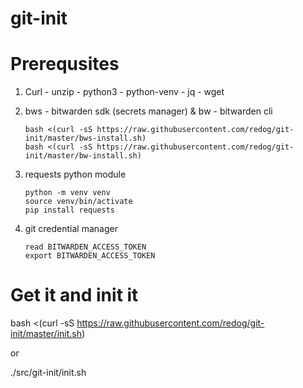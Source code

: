 git-init
========

# Prerequsites
  1. Curl - unzip - python3 - python-venv - jq - wget
  
  1. bws - bitwarden sdk (secrets manager) & bw - bitwarden cli
    
     ```
     bash <(curl -sS https://raw.githubusercontent.com/redog/git-init/master/bws-install.sh)
     bash <(curl -sS https://raw.githubusercontent.com/redog/git-init/master/bw-install.sh)
  1. requests python module
    
     ```
     python -m venv venv
     source venv/bin/activate
     pip install requests
  1. git credential manager

    
     ```  
     read BITWARDEN_ACCESS_TOKEN
     export BITWARDEN_ACCESS_TOKEN

# Get it and init it

bash <(curl -sS https://raw.githubusercontent.com/redog/git-init/master/init.sh)

or

./src/git-init/init.sh
